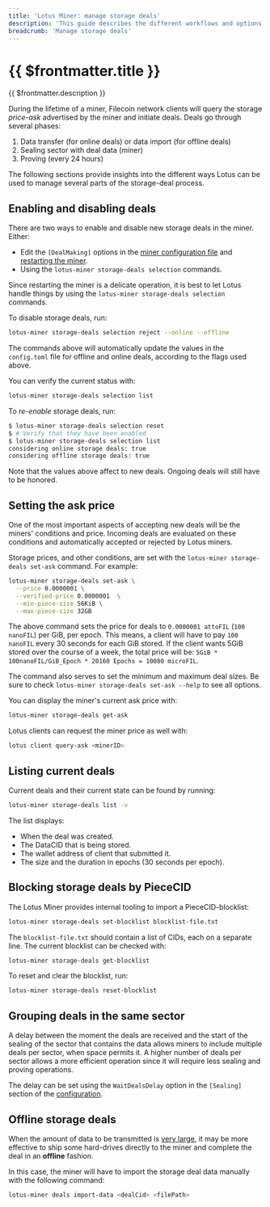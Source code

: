 ```yaml
---
title: 'Lotus Miner: manage storage deals'
description: 'This guide describes the different workflows and options that Lotus miners can use to manage storage deals.'
breadcrumb: 'Manage storage deals'
---
```


# {{ $frontmatter.title }}

{{ $frontmatter.description }}

During the lifetime of a miner, Filecoin network clients will query the storage _price-ask_ advertised by the miner and initiate deals. Deals go through several phases:

1. Data transfer (for online deals) or data import (for offline deals)
2. Sealing sector with deal data (miner)
3. Proving (every 24 hours)

The following sections provide insights into the different ways Lotus can be used to manage several parts of the storage-deal process.

## Enabling and disabling deals

There are two ways to enable and disable new storage deals in the miner. Either:

- Edit the `[DealMaking]` options in the [miner configuration file](miner-configuration.md) and [restarting the miner](miner-lifecycle.md).
- Using the `lotus-miner storage-deals selection` commands.

Since restarting the miner is a delicate operation, it is best to let Lotus handle things by using the `lotus-miner storage-deals selection` commands.

To disable storage deals, run:

```sh
lotus-miner storage-deals selection reject --online --offline
```

The commands above will automatically update the values in the `config.toml` file for offline and online deals, according to the flags used above.

You can verify the current status with:

```sh
lotus-miner storage-deals selection list
```

To _re-enable_ storage deals, run:

```sh
$ lotus-miner storage-deals selection reset
$ # Verify that they have been enabled
$ lotus-miner storage-deals selection list
considering online storage deals: true
considering offline storage deals: true
```

Note that the values above affect to new deals. Ongoing deals will still have to be honored.

## Setting the ask price

One of the most important aspects of accepting new deals will be the miners' conditions and price. Incoming deals are evaluated on these conditions and automatically accepted or rejected by Lotus miners.

Storage prices, and other conditions, are set with the `lotus-miner storage-deals set-ask` command. For example:

```sh
lotus-miner storage-deals set-ask \
  --price 0.0000001 \
  --verified-price 0.0000001  \
  --min-piece-size 56KiB \
  --max-piece-size 32GB
```

The above command sets the price for deals to `0.0000001 attoFIL` (`100 nanoFIL`) per GiB, per epoch. This means, a client will have to pay `100 nanoFIL` every 30 seconds for each GiB stored. If the client wants 5GiB stored over the course of a week, the total price will be: `5GiB * 100nanoFIL/GiB_Epoch * 20160 Epochs = 10080 microFIL`.

The command also serves to set the minimum and maximum deal sizes. Be sure to check `lotus-miner storage-deals set-ask --help` to see all options.

You can display the miner's current ask price with:

```sh
lotus-miner storage-deals get-ask
```

Lotus clients can request the miner price as well with:

```sh
lotus client query-ask <minerID>
```

## Listing current deals

Current deals and their current state can be found by running:

```sh
lotus-miner storage-deals list -v
```

The list displays:

- When the deal was created.
- The DataCID that is being stored.
- The wallet address of client that submitted it.
- The size and the duration in epochs (30 seconds per epoch).

## Blocking storage deals by PieceCID

The Lotus Miner provides internal tooling to import a PieceCID-blocklist:

```sh
lotus-miner storage-deals set-blocklist blocklist-file.txt
```

The `blocklist-file.txt` should contain a list of CIDs, each on a separate line. The current blocklist can be checked with:

```sh
lotus-miner storage-deals get-blocklist
```

To reset and clear the blocklist, run:

```sh
lotus-miner storage-deals reset-blocklist
```

## Grouping deals in the same sector

A delay between the moment the deals are received and the start of the sealing of the sector that contains the data allows miners to include multiple deals per sector, when space permits it. A higher number of deals per sector allows a more efficient operation since it will require less sealing and proving operations.

The delay can be set using the `WaitDealsDelay` option in the `[Sealing]` section of the [configuration](miner-configuration.md).

## Offline storage deals

When the amount of data to be transmitted is [very large](../../store/lotus/very-large-files.md#deals-with-offline-data-transfer), it may be more effective to ship some hard-drives directly to the miner and complete the deal in an **offline** fashion.

In this case, the miner will have to import the storage deal data manually with the following command:

```sh
lotus-miner deals import-data <dealCid> <filePath>
```
